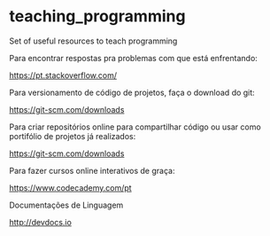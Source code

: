 # teaching_programming
Set of useful resources to teach programming


Para encontrar respostas pra problemas com que está enfrentando:

  https://pt.stackoverflow.com/


Para versionamento de código de projetos, faça o download do git:

  https://git-scm.com/downloads


Para criar repositórios online para compartilhar código ou usar como portifólio de projetos já realizados:

  https://git-scm.com/downloads
  
  
Para fazer cursos online interativos de graça:

  https://www.codecademy.com/pt

Documentações de Linguagem

  http://devdocs.io
